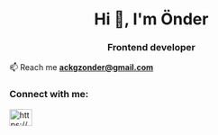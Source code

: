 <h1 align="center">Hi 👋, I'm Önder</h1>
<h3 align="center">Frontend developer</h3>

📫 Reach me **ackgzonder@gmail.com**

<h3 align="left">Connect with me:</h3>
<p align="left">
<a href="https://www.linkedin.com/in/onderacikgoz/" target="blank"><img align="center" src="https://cdn.jsdelivr.net/npm/simple-icons@3.0.1/icons/linkedin.svg" alt="https://www.linkedin.com/in/onderacikgoz/" height="30" width="40" /></a>
</p>
